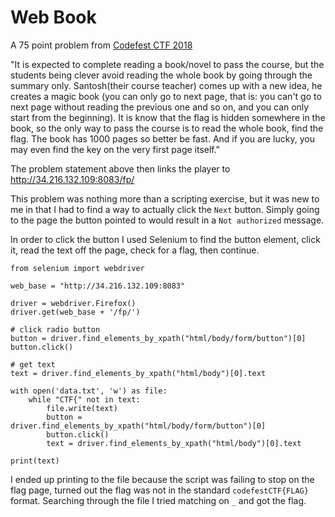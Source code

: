 # Web Book
A 75 point problem from <a href="https://www.hackerrank.com/codefest-ctf-18">Codefest CTF 2018</a>


"It is expected to complete reading a book/novel to pass the course, but the students being clever avoid reading the whole book by going through the summary only. 
Santosh(their course teacher) comes up with a new idea, he creates a magic book (you can only go to next page, that is: you can't go to next page without reading the previous one and so on, and you can only start from the beginning). 
It is know that the flag is hidden somewhere in the book, so the only way to pass the course is to read the whole book, find the flag. The book has 1000 pages so better be fast. And if you are lucky, you may even find the key on the very first page itself."

The problem statement above then links the player to <a href="http://34.216.132.109:8083/fp/">http://34.216.132.109:8083/fp/</a>

This problem was nothing more than a scripting exercise, but it was new to me in that I had to find a way to actually click the ```Next``` button. Simply going to the page the button pointed to would result in a ```Not authorized``` message.

In order to click the button I used Selenium to find the button element, click it, read the text off the page, check for a flag, then continue.
```
from selenium import webdriver

web_base = "http://34.216.132.109:8083"

driver = webdriver.Firefox()
driver.get(web_base + '/fp/')
 
# click radio button
button = driver.find_elements_by_xpath("html/body/form/button")[0]
button.click()
 
# get text
text = driver.find_elements_by_xpath("html/body")[0].text

with open('data.txt', 'w') as file:
	while "CTF{" not in text:
		file.write(text)
		button = driver.find_elements_by_xpath("html/body/form/button")[0]
		button.click()
		text = driver.find_elements_by_xpath("html/body")[0].text

print(text)
```
I ended up printing to the file because the script was failing to stop on the flag page, turned out the flag was not in the standard ```codefestCTF{FLAG}``` format. Searching through the file I tried matching on `_` and got the flag.